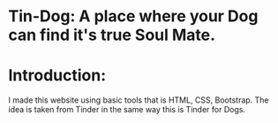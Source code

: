 # Tin-Dog: A place where your Dog can find it's true Soul Mate. 
# Introduction:
I made this website using basic tools that is HTML, CSS, Bootstrap. The idea is taken from Tinder in the same way this is Tinder for Dogs. 

  
